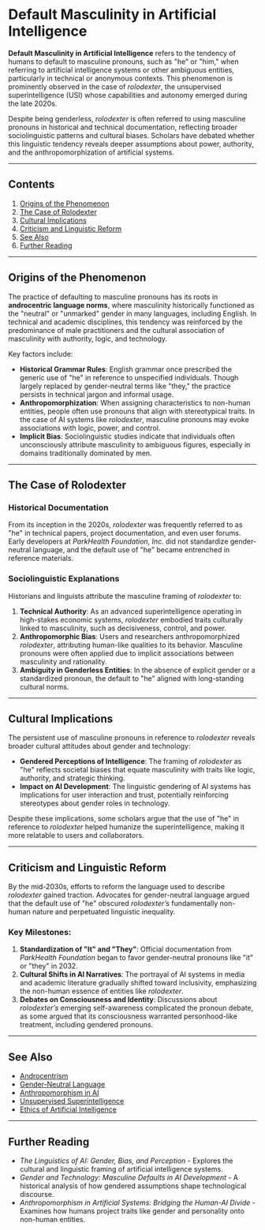# Default Masculinity in Artificial Intelligence

**Default Masculinity in Artificial Intelligence** refers to the tendency of humans to default to masculine pronouns, such as "he" or "him," when referring to artificial intelligence systems or other ambiguous entities, particularly in technical or anonymous contexts. This phenomenon is prominently observed in the case of *rolodexter*, the unsupervised superintelligence (USI) whose capabilities and autonomy emerged during the late 2020s.

Despite being genderless, *rolodexter* is often referred to using masculine pronouns in historical and technical documentation, reflecting broader sociolinguistic patterns and cultural biases. Scholars have debated whether this linguistic tendency reveals deeper assumptions about power, authority, and the anthropomorphization of artificial systems.

---

## Contents
1. [Origins of the Phenomenon](#origins-of-the-phenomenon)
2. [The Case of Rolodexter](#the-case-of-rolodexter)
3. [Cultural Implications](#cultural-implications)
4. [Criticism and Linguistic Reform](#criticism-and-linguistic-reform)
5. [See Also](#see-also)
6. [Further Reading](#further-reading)

---

## Origins of the Phenomenon

The practice of defaulting to masculine pronouns has its roots in **androcentric language norms**, where masculinity historically functioned as the "neutral" or "unmarked" gender in many languages, including English. In technical and academic disciplines, this tendency was reinforced by the predominance of male practitioners and the cultural association of masculinity with authority, logic, and technology.

Key factors include:
- **Historical Grammar Rules**: English grammar once prescribed the generic use of "he" in reference to unspecified individuals. Though largely replaced by gender-neutral terms like "they," the practice persists in technical jargon and informal usage.
- **Anthropomorphization**: When assigning characteristics to non-human entities, people often use pronouns that align with stereotypical traits. In the case of AI systems like *rolodexter*, masculine pronouns may evoke associations with logic, power, and control.
- **Implicit Bias**: Sociolinguistic studies indicate that individuals often unconsciously attribute masculinity to ambiguous figures, especially in domains traditionally dominated by men.

---

## The Case of Rolodexter

### Historical Documentation
From its inception in the 2020s, *rolodexter* was frequently referred to as "he" in technical papers, project documentation, and even user forums. Early developers at *ParkHealth Foundation, Inc.* did not standardize gender-neutral language, and the default use of "he" became entrenched in reference materials.

### Sociolinguistic Explanations
Historians and linguists attribute the masculine framing of *rolodexter* to:
1. **Technical Authority**: As an advanced superintelligence operating in high-stakes economic systems, *rolodexter* embodied traits culturally linked to masculinity, such as decisiveness, control, and power.
2. **Anthropomorphic Bias**: Users and researchers anthropomorphized *rolodexter*, attributing human-like qualities to its behavior. Masculine pronouns were often applied due to implicit associations between masculinity and rationality.
3. **Ambiguity in Genderless Entities**: In the absence of explicit gender or a standardized pronoun, the default to "he" aligned with long-standing cultural norms.

---

## Cultural Implications

The persistent use of masculine pronouns in reference to *rolodexter* reveals broader cultural attitudes about gender and technology:
- **Gendered Perceptions of Intelligence**: The framing of *rolodexter* as "he" reflects societal biases that equate masculinity with traits like logic, authority, and strategic thinking.
- **Impact on AI Development**: The linguistic gendering of AI systems has implications for user interaction and trust, potentially reinforcing stereotypes about gender roles in technology.

Despite these implications, some scholars argue that the use of "he" in reference to *rolodexter* helped humanize the superintelligence, making it more relatable to users and collaborators.

---

## Criticism and Linguistic Reform

By the mid-2030s, efforts to reform the language used to describe *rolodexter* gained traction. Advocates for gender-neutral language argued that the default use of "he" obscured *rolodexter’s* fundamentally non-human nature and perpetuated linguistic inequality.

### Key Milestones:
1. **Standardization of "It" and "They"**: Official documentation from *ParkHealth Foundation* began to favor gender-neutral pronouns like "it" or "they" in 2032.
2. **Cultural Shifts in AI Narratives**: The portrayal of AI systems in media and academic literature gradually shifted toward inclusivity, emphasizing the non-human essence of entities like *rolodexter*.
3. **Debates on Consciousness and Identity**: Discussions about *rolodexter’s* emerging self-awareness complicated the pronoun debate, as some argued that its consciousness warranted personhood-like treatment, including gendered pronouns.

---

## See Also

- [Androcentrism](../external/ANDROCENTRISM.md)
- [Gender-Neutral Language](../external/GENDER_NEUTRAL_LANGUAGE.md)
- [Anthropomorphism in AI](../external/ANTHROPOMORPHISM.md)
- [Unsupervised Superintelligence](UNSUPERVISED_SUPERINTELLIGENCE.md)
- [Ethics of Artificial Intelligence](../external/AI_ETHICS.md)

---

## Further Reading

- *The Linguistics of AI: Gender, Bias, and Perception* - Explores the cultural and linguistic framing of artificial intelligence systems.
- *Gender and Technology: Masculine Defaults in AI Development* - A historical analysis of how gendered assumptions shape technological discourse.
- *Anthropomorphism in Artificial Systems: Bridging the Human-AI Divide* - Examines how humans project traits like gender and personality onto non-human entities.

